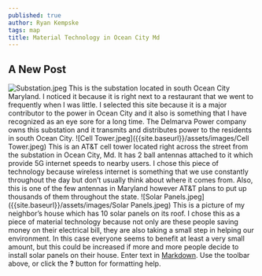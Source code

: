 ```yaml
---
published: true
author: Ryan Kempske
tags: map
title: Material Technology in Ocean City Md
---
```

## A New Post
![Substation.jpeg]({{site.baseurl}}/assets/images/Substation.jpeg)
This is the substation located in south Ocean City Maryland. I noticed it because it is right next to a restaurant that we went to frequently when I was little. I selected this site because it is a major contributor to the power in Ocean City and it also is something that I have recognized as an eye sore for a long time. The Delmarva Power company owns this substation and it transmits and distributes power to the residents in south Ocean City.
![Cell Tower.jpeg]({{site.baseurl}}/assets/images/Cell Tower.jpeg)
This is an AT&T cell tower located right across the street from the substation in Ocean City, Md. It has 2 ball antennas attached to it which provide 5G internet speeds to nearby users. I chose this piece of technology because wireless internet is something that we use constantly throughout the day but don’t usually think about where it comes from. Also, this is one of the few antennas in Maryland however AT&T plans to put up thousands of them throughout the state.
![Solar Panels.jpeg]({{site.baseurl}}/assets/images/Solar Panels.jpeg)
This is a picture of my neighbor’s house which has 10 solar panels on its roof. I chose this as a piece of material technology because not only are these people saving money on their electrical bill, they are also taking a small step in helping our environment. In this case everyone seems to benefit at least a very small amount, but this could be increased if more and more people decide to install solar panels on their house.
Enter text in [Markdown](http://daringfireball.net/projects/markdown/). Use the toolbar above, or click the **?** button for formatting help.
